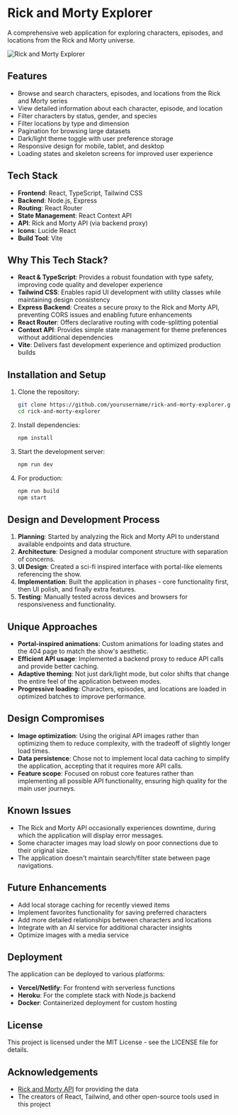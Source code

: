 # Rick and Morty Explorer

A comprehensive web application for exploring characters, episodes, and locations from the Rick and Morty universe.

![Rick and Morty Explorer](https://yt3.googleusercontent.com/cMxYvYoRuQx8ppkNZsMAkI-aLNFsPrtdwqkuylVnrsUag7Zyhco74kpBmoGOWyriAcfpZltRpw=s900-c-k-c0x00ffffff-no-rj)

## Features

- Browse and search characters, episodes, and locations from the Rick and Morty series
- View detailed information about each character, episode, and location
- Filter characters by status, gender, and species
- Filter locations by type and dimension
- Pagination for browsing large datasets
- Dark/light theme toggle with user preference storage
- Responsive design for mobile, tablet, and desktop
- Loading states and skeleton screens for improved user experience

## Tech Stack

- **Frontend**: React, TypeScript, Tailwind CSS
- **Backend**: Node.js, Express
- **Routing**: React Router
- **State Management**: React Context API
- **API**: Rick and Morty API (via backend proxy)
- **Icons**: Lucide React
- **Build Tool**: Vite

## Why This Tech Stack?

- **React & TypeScript**: Provides a robust foundation with type safety, improving code quality and developer experience
- **Tailwind CSS**: Enables rapid UI development with utility classes while maintaining design consistency
- **Express Backend**: Creates a secure proxy to the Rick and Morty API, preventing CORS issues and enabling future enhancements
- **React Router**: Offers declarative routing with code-splitting potential
- **Context API**: Provides simple state management for theme preferences without additional dependencies
- **Vite**: Delivers fast development experience and optimized production builds

## Installation and Setup

1. Clone the repository:
   ```bash
   git clone https://github.com/yourusername/rick-and-morty-explorer.git
   cd rick-and-morty-explorer
   ```

2. Install dependencies:
   ```bash
   npm install
   ```

3. Start the development server:
   ```bash
   npm run dev
   ```

4. For production:
   ```bash
   npm run build
   npm start
   ```

## Design and Development Process

1. **Planning**: Started by analyzing the Rick and Morty API to understand available endpoints and data structure.
2. **Architecture**: Designed a modular component structure with separation of concerns.
3. **UI Design**: Created a sci-fi inspired interface with portal-like elements referencing the show.
4. **Implementation**: Built the application in phases - core functionality first, then UI polish, and finally extra features.
5. **Testing**: Manually tested across devices and browsers for responsiveness and functionality.

## Unique Approaches

- **Portal-inspired animations**: Custom animations for loading states and the 404 page to match the show's aesthetic.
- **Efficient API usage**: Implemented a backend proxy to reduce API calls and provide better caching.
- **Adaptive theming**: Not just dark/light mode, but color shifts that change the entire feel of the application between modes.
- **Progressive loading**: Characters, episodes, and locations are loaded in optimized batches to improve performance.

## Design Compromises

- **Image optimization**: Using the original API images rather than optimizing them to reduce complexity, with the tradeoff of slightly longer load times.
- **Data persistence**: Chose not to implement local data caching to simplify the application, accepting that it requires more API calls.
- **Feature scope**: Focused on robust core features rather than implementing all possible API functionality, ensuring high quality for the main user journeys.

## Known Issues

- The Rick and Morty API occasionally experiences downtime, during which the application will display error messages.
- Some character images may load slowly on poor connections due to their original size.
- The application doesn't maintain search/filter state between page navigations.

## Future Enhancements

- Add local storage caching for recently viewed items
- Implement favorites functionality for saving preferred characters
- Add more detailed relationships between characters and locations
- Integrate with an AI service for additional character insights
- Optimize images with a media service

## Deployment

The application can be deployed to various platforms:

- **Vercel/Netlify**: For frontend with serverless functions
- **Heroku**: For the complete stack with Node.js backend
- **Docker**: Containerized deployment for custom hosting

## License

This project is licensed under the MIT License - see the LICENSE file for details.

## Acknowledgements

- [Rick and Morty API](https://rickandmortyapi.com/) for providing the data
- The creators of React, Tailwind, and other open-source tools used in this project
